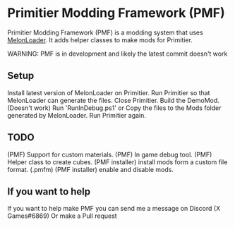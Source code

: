 # Primitier Modding Framework (PMF)
Primitier Modding Framework (PMF) is a modding system that uses [MelonLoader](https://github.com/LavaGang/MelonLoader).
It adds helper classes to make mods for Primitier.

WARNING: PMF is in development and likely the latest commit doesn't work

## Setup
Install latest version of MelonLoader on Primitier.
Run Primitier so that MelonLoader can generate the files.
Close Primitier.
Build the DemoMod. (Doesn't work)
Run 'RunInDebug.ps1' or Copy the files to the Mods folder generated by MelonLoader.
Run Primitier again.

## TODO
(PMF) Support for custom materials.
(PMF) In game debug tool.
(PMF) Helper class to create cubes.
(PMF installer) install mods form a custom file format. (.pmfm)
(PMF installer) enable and disable mods.

## If you want to help
If you want to help make PMF you can send me a message on Discord (X Games#6869)
Or make a Pull request